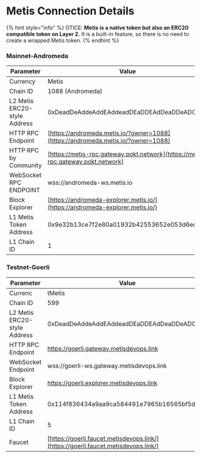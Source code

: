 # Metis Connection Details

{% hint style="info" %}
OTICE: **Metis is a native token but also an ERC20 compatible token on Layer 2.** It is a built-in feature, so there is no need to create a wrapped Metis token.
{% endhint %}

### Mainnet-Andromeda

| Parameter                    | Value                                                                            |
| ---------------------------- | -------------------------------------------------------------------------------- |
| Currency                     | Metis                                                                            |
| Chain ID                     | 1088 (Andromeda)                                                                 |
| L2 Metis ERC20-style Address | 0xDeadDeAddeAddEAddeadDEaDDEAdDeaDDeAD0000                                       |
| HTTP RPC Endpoint            | [https://andromeda.metis.io/?owner=1088](https://andromeda.metis.io/?owner=1088) |
| HTTP RPC by Community        | [https://metis-rpc.gateway.pokt.network](https://metis-rpc.gateway.pokt.network) |
| WebSocket RPC ENDPOINT       | wss://andromeda-ws.metis.io                                                      |
| Block Explorer               | [https://andromeda-explorer.metis.io/](https://andromeda-explorer.metis.io/)     |
| L1 Metis Token Address       | 0x9e32b13ce7f2e80a01932b42553652e053d6ed8e                                       |
| L1 Chain ID                  | 1                                                                                |

### Testnet-Goerli

| Parameter                    | Value                                                                              |
| ---------------------------- | ---------------------------------------------------------------------------------- |
| Currenc                      | tMetis                                                                             |
| Chain ID                     | 599                                                                                |
| L2 Metis ERC20-style Address | 0xDeadDeAddeAddEAddeadDEaDDEAdDeaDDeAD0000                                         |
| HTTP RPC Endpoint            | https://goerli.gateway.metisdevops.link                                            |
| WebSocket Endpoint           | wss://goerli-ws.gateway.metisdevops.link                                           |
| Block Explorer               | https://goerli.explorer.metisdevops.link                                           |
| L1 Metis Token Address       | 0x114f836434a9aa9ca584491e7965b16565bf5d7b                                         |
| L1 Chain ID                  | 5                                                                                  |
| Faucet                       | [https://goerli.faucet.metisdevops.link/](https://goerli.faucet.metisdevops.link/) |
